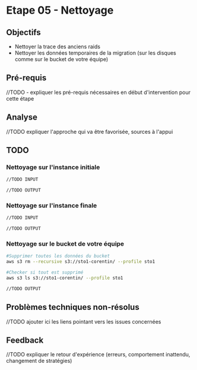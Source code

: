 # Etape 05 - Nettoyage

## Objectifs

* Nettoyer la trace des anciens raids
* Nettoyer les données temporaires de la migration (sur les disques comme sur le bucket de votre équipe)

## Pré-requis

//TODO - expliquer les pré-requis nécessaires en début d'intervention pour cette étape

## Analyse

//TODO expliquer l'approche qui va être favorisée, sources à l'appui

## TODO

### Nettoyage sur l'instance initiale

```bash
//TODO INPUT
```

```bash
//TODO OUTPUT
```

### Nettoyage sur l'instance finale

```bash
//TODO INPUT
```

```bash
//TODO OUTPUT
```

### Nettoyage sur le bucket de votre équipe

```bash
#Supprimer toutes les données du bucket
aws s3 rm --recursive s3://sto1-corentin/ --profile sto1

#Checker si tout est supprimé
aws s3 ls s3://sto1-corentin/ --profile sto1
```

```bash
//TODO OUTPUT
```

## Problèmes techniques non-résolus

//TODO ajouter ici les liens pointant vers les issues concernées

## Feedback

//TODO expliquer le retour d'expérience (erreurs, comportement inattendu, changement de stratégies)
